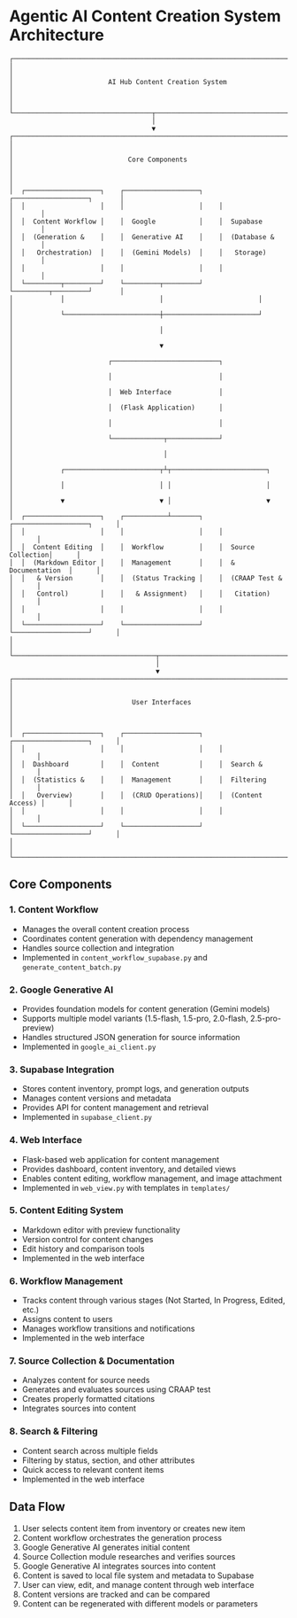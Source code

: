 # Agentic AI Content Creation System Architecture

```ascii
┌─────────────────────────────────────────────────────────────────────────────────┐
│                                                                                 │
│                        AI Hub Content Creation System                           │
│                                                                                 │
└───────────────────────────────────┬─────────────────────────────────────────────┘
                                    │
                                    ▼
┌─────────────────────────────────────────────────────────────────────────────────┐
│                                                                                 │
│                             Core Components                                     │
│                                                                                 │
│  ┌───────────────────┐    ┌───────────────────┐    ┌───────────────────┐       │
│  │                   │    │                   │    │                   │       │
│  │  Content Workflow │    │  Google           │    │  Supabase         │       │
│  │  (Generation &    │    │  Generative AI    │    │  (Database &      │       │
│  │   Orchestration)  │    │  (Gemini Models)  │    │   Storage)        │       │
│  │                   │    │                   │    │                   │       │
│  └─────────┬─────────┘    └─────────┬─────────┘    └─────────┬─────────┘       │
│            │                        │                        │                 │
│            └────────────────────────┼────────────────────────┘                 │
│                                     │                                          │
│                                     ▼                                          │
│                        ┌───────────────────────────┐                           │
│                        │                           │                           │
│                        │  Web Interface            │                           │
│                        │  (Flask Application)      │                           │
│                        │                           │                           │
│                        └─────────────┬─────────────┘                           │
│                                      │                                         │
│            ┌────────────────────────┬┴┬────────────────────────┐              │
│            │                        │ │                        │              │
│            ▼                        ▼ │                        ▼              │
│  ┌───────────────────┐    ┌───────────┴───────┐    ┌───────────────────┐      │
│  │                   │    │                   │    │                   │      │
│  │  Content Editing  │    │  Workflow         │    │  Source Collection│      │
│  │  (Markdown Editor │    │  Management       │    │  & Documentation  │      │
│  │   & Version       │    │  (Status Tracking │    │  (CRAAP Test &    │      │
│  │   Control)        │    │   & Assignment)   │    │   Citation)       │      │
│  │                   │    │                   │    │                   │      │
│  └───────────────────┘    └───────────────────┘    └───────────────────┘      │
│                                                                                │
└────────────────────────────────────┬────────────────────────────────────────────┘
                                     │
                                     ▼
┌────────────────────────────────────────────────────────────────────────────────┐
│                                                                                │
│                              User Interfaces                                   │
│                                                                                │
│  ┌───────────────────┐    ┌───────────────────┐    ┌───────────────────┐      │
│  │                   │    │                   │    │                   │      │
│  │  Dashboard        │    │  Content          │    │  Search &         │      │
│  │  (Statistics &    │    │  Management       │    │  Filtering        │      │
│  │   Overview)       │    │  (CRUD Operations)│    │  (Content Access) │      │
│  │                   │    │                   │    │                   │      │
│  └───────────────────┘    └───────────────────┘    └───────────────────┘      │
│                                                                                │
└────────────────────────────────────────────────────────────────────────────────┘
```

## Core Components

### 1. Content Workflow

- Manages the overall content creation process
- Coordinates content generation with dependency management
- Handles source collection and integration
- Implemented in `content_workflow_supabase.py` and `generate_content_batch.py`

### 2. Google Generative AI

- Provides foundation models for content generation (Gemini models)
- Supports multiple model variants (1.5-flash, 1.5-pro, 2.0-flash, 2.5-pro-preview)
- Handles structured JSON generation for source information
- Implemented in `google_ai_client.py`

### 3. Supabase Integration

- Stores content inventory, prompt logs, and generation outputs
- Manages content versions and metadata
- Provides API for content management and retrieval
- Implemented in `supabase_client.py`

### 4. Web Interface

- Flask-based web application for content management
- Provides dashboard, content inventory, and detailed views
- Enables content editing, workflow management, and image attachment
- Implemented in `web_view.py` with templates in `templates/`

### 5. Content Editing System

- Markdown editor with preview functionality
- Version control for content changes
- Edit history and comparison tools
- Implemented in the web interface

### 6. Workflow Management

- Tracks content through various stages (Not Started, In Progress, Edited, etc.)
- Assigns content to users
- Manages workflow transitions and notifications
- Implemented in the web interface

### 7. Source Collection & Documentation

- Analyzes content for source needs
- Generates and evaluates sources using CRAAP test
- Creates properly formatted citations
- Integrates sources into content

### 8. Search & Filtering

- Content search across multiple fields
- Filtering by status, section, and other attributes
- Quick access to relevant content items
- Implemented in the web interface

## Data Flow

1. User selects content item from inventory or creates new item
2. Content workflow orchestrates the generation process
3. Google Generative AI generates initial content
4. Source Collection module researches and verifies sources
5. Google Generative AI integrates sources into content
6. Content is saved to local file system and metadata to Supabase
7. User can view, edit, and manage content through web interface
8. Content versions are tracked and can be compared
9. Content can be regenerated with different models or parameters
